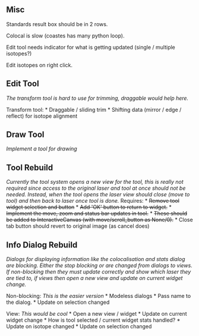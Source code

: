 Misc
----
Standards result box should be in 2 rows.

Colocal is slow (coastes has many python loop).

Edit tool needs indicator for what is getting updated (single / multiple isotopes?)

Edit isotopes on right click.


Edit Tool
---------
_The transform tool is hard to use for trimming, draggable would help here._

Transform tool:
    * Draggable / sliding trim
    * Shifting data (mirror / edge / reflect) for isotope alignment


Draw Tool
---------
_Implement a tool for drawing_


Tool Rebuild
------------
_Currently the tool system opens a new view for the tool, this is really not required since access to the original laser and tool at once should not be needed. Instead, when the tool opens the laser view should close (move to tool) and then back to laser once tool is done._
Requires:
    * ~~Remove tool widget selection and button~~
    * ~~Add 'OK' button to return to widget.~~
    * ~~Implement the move, zoom and status bar updates in tool.~~
        * ~~These should be added to InteractiveCanvas (with move/scroll_button as None/0).~~
    * Close tab button should revert to original image (as cancel does)

Info Dialog Rebuild
-------------------
_Dialogs for displaying information like the colocalisation and stats dialog are blocking. Either the stop blocking or are changed from dialogs to views. If non-blocking then they must update correctly and show which laser they are tied to, if views then open a new view and update on current widget change._

Non-blocking:
    _This is the easier version_
    * Modeless dialogs
    * Pass name to the dialog.
    * Update on selection changed

View:
    _This would be cool_
    * Open a new view / widget
    * Update on current widget change
        * How is tool selected / current widget stats handled?
    * Update on isotope changed
    * Update on selection changed

